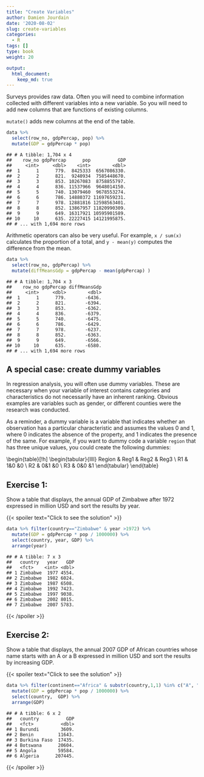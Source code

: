 ```yaml
---
title: "Create Variables" 
author: Damien Jourdain
date: '2020-08-02'
slug: create-variables
categories:
  - R
tags: []
type: book
weight: 20

output:
  html_document:
    keep_md: true
---
```




Surveys provides raw data. Often you will need to combine information collected with different variables into a new variable. So you will need to add new columns that are functions of existing columns. 

`mutate()` adds new columns at the end of the table. 


```r
data %>% 
  select(row_no, gdpPercap, pop) %>%
  mutate(GDP = gdpPercap * pop)
```

```
## # A tibble: 1,704 x 4
##    row_no gdpPercap      pop          GDP
##     <int>     <dbl>    <int>        <dbl>
##  1      1      779.  8425333  6567086330.
##  2      2      821.  9240934  7585448670.
##  3      3      853. 10267083  8758855797.
##  4      4      836. 11537966  9648014150.
##  5      5      740. 13079460  9678553274.
##  6      6      786. 14880372 11697659231.
##  7      7      978. 12881816 12598563401.
##  8      8      852. 13867957 11820990309.
##  9      9      649. 16317921 10595901589.
## 10     10      635. 22227415 14121995875.
## # ... with 1,694 more rows
```

Arithmetic operators can also be very useful. For example, `x / sum(x)` calculates the proportion of a total, and `y - mean(y)` computes the difference from the mean.


```r
data %>% 
  select(row_no, gdpPercap) %>%
  mutate(diffMeansGdp = gdpPercap - mean(gdpPercap) )
```

```
## # A tibble: 1,704 x 3
##    row_no gdpPercap diffMeansGdp
##     <int>     <dbl>        <dbl>
##  1      1      779.       -6436.
##  2      2      821.       -6394.
##  3      3      853.       -6362.
##  4      4      836.       -6379.
##  5      5      740.       -6475.
##  6      6      786.       -6429.
##  7      7      978.       -6237.
##  8      8      852.       -6363.
##  9      9      649.       -6566.
## 10     10      635.       -6580.
## # ... with 1,694 more rows
```

## A special case: create dummy variables

In regression analysis, you will often use dummy variables. 
These are necessary when your variable of interest contains categories and characteristics do not necessarily have an inherent ranking. Obvious examples are variables such as gender, or different counties were the research was conducted. 

As a reminder, a dummy variable is a variable that indicates whether an observation has a particular characteristic and assumes the values 0 and 1, where 0 indicates the absence of the property, and 1 indicates the presence of the same. For example, if you want to dummy code a variable `region` that has three unique values, you could create the following dummies:

\begin{table}[!h]
\begin{tabular}{llll}
Region & Reg1  & Reg2  & Reg3  \\
R1 &  1&0  &0  \\
R2 &  0&1  &0  \\
R3 &  0&0  &1 
\end{tabular}
\end{table}

## Exercise 1: 

Show a table that displays, the annual GDP of Zimbabwe after 1972 expressed in million USD and sort the results by year.

{{< spoiler text="Click to see the solution" >}} 

```r
data %>% filter(country=="Zimbabwe" & year >1972) %>%
  mutate(GDP = gdpPercap * pop / 1000000) %>%
  select(country, year, GDP) %>%
  arrange(year)
```

```
## # A tibble: 7 x 3
##   country   year   GDP
##   <fct>    <int> <dbl>
## 1 Zimbabwe  1977 4554.
## 2 Zimbabwe  1982 6024.
## 3 Zimbabwe  1987 6508.
## 4 Zimbabwe  1992 7423.
## 5 Zimbabwe  1997 9038.
## 6 Zimbabwe  2002 8015.
## 7 Zimbabwe  2007 5783.
```

{{< /spoiler >}}


## Exercise 2: 

Show a table that displays, the annual 2007 GDP of African countries whose name starts with an A or a B expressed in million USD and sort the results by increasing GDP.

{{< spoiler text="Click to see the solution" >}} 

```r
data %>% filter(continent=="Africa" & substr(country,1,1) %in% c("A", "B") & year==2007) %>%
  mutate(GDP = gdpPercap * pop / 1000000) %>%
  select(country,  GDP) %>%
  arrange(GDP)
```

```
## # A tibble: 6 x 2
##   country          GDP
##   <fct>          <dbl>
## 1 Burundi        3609.
## 2 Benin         11643.
## 3 Burkina Faso  17435.
## 4 Botswana      20604.
## 5 Angola        59584.
## 6 Algeria      207445.
```

{{< /spoiler >}}

